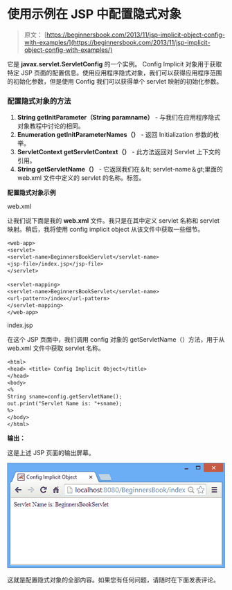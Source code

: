 # 使用示例在 JSP 中配置隐式对象

> 原文： [https://beginnersbook.com/2013/11/jsp-implicit-object-config-with-examples/](https://beginnersbook.com/2013/11/jsp-implicit-object-config-with-examples/)

它是 **javax.servlet.ServletConfig** 的一个实例。 Config Implicit 对象用于获取特定 JSP 页面的配置信息。使用应用程序隐式对象，我们可以获得应用程序范围的初始化参数，但是使用 Config 我们可以获得单个 servlet 映射的初始化参数。

### 配置隐式对象的方法

1.  **String getInitParameter（String paramname）** - 与我们在应用程序隐式对象教程中讨论的相同。
2.  **Enumeration getInitParameterNames（）** - 返回 Initialization 参数的枚举。
3.  **ServletContext getServletContext（）** - 此方法返回对 Servlet 上下文的引用。
4.  **String getServletName（）** - 它返回我们在＆lt; servlet-name＆gt;里面的 web.xml 文件中定义的 servlet 的名称。标签。

**配置隐式对象示例**

web.xml

让我们说下面是我的 **web.xml** 文件。我只是在其中定义 servlet 名称和 servlet 映射。稍后，我将使用 config implicit object 从该文件中获取一些细节。

```
<web-app>
<servlet> 
<servlet-name>BeginnersBookServlet</servlet-name> 
<jsp-file>/index.jsp</jsp-file> 
</servlet> 

<servlet-mapping> 
<servlet-name>BeginnersBookServlet</servlet-name> 
<url-pattern>/index</url-pattern> 
</servlet-mapping> 
</web-app>
```

index.jsp

在这个 JSP 页面中，我们调用 config 对象的 getServletName（）方法，用于从 web.xml 文件中获取 servlet 名称。

```
<html>
<head> <title> Config Implicit Object</title>
</head>
<body>
<% 
String sname=config.getServletName(); 
out.print("Servlet Name is: "+sname); 
%>
</body>
</html>
```

**输出：**

这是上述 JSP 页面的输出屏幕。

![config](img/9610caf21acdc03aa5f7ca3c3b8a1eb4.jpg)

这就是配置隐式对象的全部内容。如果您有任何问题，请随时在下面发表评论。